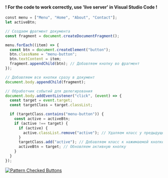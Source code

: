#### ! For the code to work correctly, use 'live server' in Visual Studio Code !

```js
﻿const menu = ["Menu", "Home", "About", "Contact"];
let activeBtn;

// Создаем фрагмент документа
const fragment = document.createDocumentFragment();

menu.forEach((item) => {
  const btn = document.createElement("button");
  btn.className = "menu-button";
  btn.textContent = item;
  fragment.appendChild(btn); // Добавляем кнопку во фрагмент
});

// Добавляем все кнопки сразу в документ
document.body.appendChild(fragment);

// Обработчик событий для делегирования
document.body.addEventListener("click", (event) => {
  const target = event.target;
  const targetClass = target.classList;

  if (targetClass.contains("menu-button")) {
    const active = activeBtn;
    if (active !== target) {
      if (active) {
        active.classList.remove("active"); // Удаляем класс у предыдущей кнопки
      }
      targetClass.add("active"); // Добавляем класс к нажимаемой кнопке
      activeBtn = target; // Обновляем активную кнопку
    }
  }
});
```
[![Pattern Checked Buttons](https://github.com/AndriiKot/1VanillaJS__Cooks/blob/main/_001_checked_buttons/__demo__/__v1_0_0__.png)](https://github.com/AndriiKot/VanillaJS__Cooks/blob/main/_001_checked_buttons/_00-0__Best__Praxe__)

